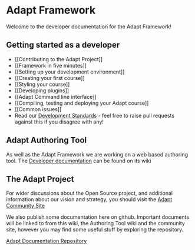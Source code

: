 # Adapt Framework
Welcome to the developer documentation for the Adapt Framework! 

## Getting started as a developer
* [[Contributing to the Adapt Project]]
* [[Framework in five minutes]]
* [[Setting up your development environment]]
* [[Creating your first course]]
* [[Styling your course]]
* [[Developing plugins]]
* [[Adapt Command line interface]]
* [[Compiling, testing and deploying your Adapt course]]
* [[Common issues]]
* Read our [Development Standards](/adaptlearning/documentation/blob/master/01_cross_workstream/developer_requirements.md) - feel free to raise pull requests against this if you disagree with any!

## Adapt Authoring Tool
As well as the Adapt Framework we are working on a web based authoring tool.  The [Developer documentation](/adaptlearning/adapt_authoring/wiki) can be found on its wiki

## The Adapt Project 
For wider discussions about the Open Source project, and additional information about our vision and strategy, you should visit the [Adapt Community Site](https://community.adaptlearning.org/)

We also publish some documentation here on github.  Important documents will be linked to from this wiki, the Authoring Tool wiki and the community site, however you may find some useful stuff by exploring the repository.

[Adapt Documentation Repository](/adaptlearning/documentation)
